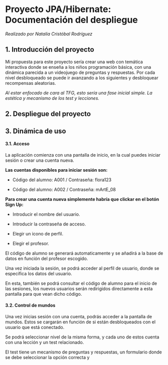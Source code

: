 # Proyecto JPA/Hibernate: Documentación del despliegue

*Realizado por Natalia Cristóbal Rodríguez*

## 1. Introducción del proyecto

Mi propuesta para este proyecto sería crear una web con temática interactiva donde se enseña a los niños programación básica, con una dinámica parecida a un videojuego de preguntas y respuestas. Por cada nivel desbloqueado se puede ir avanzando a los siguientes y desbloquear recompensas aleatorias.

*Al estar enfocado de cara al TFG, esto sería una fase inicial simple. La estética y mecanismo de los test y lecciones.*

## 2. Despliegue del proyecto


## 3. Dinámica de uso

#### 3.1. Acceso

La aplicación comienza con una pantalla de inicio, en la cual puedes iniciar sesión o crear una cuenta nueva.

**Las cuentas disponibles para iniciar sesión son:**
 
 - Código del alumno: A001 / Contraseña: flora123

 - Código del alumno: A002 / Contraseña: mArtE_08

**Para crear una cuenta nueva simplemente habría que clickar en el botón Sign Up:**
 
  - Introducir el nombre del usuario.

  - Introducir la contraseña de acceso.

   - Elegir un icono de perfil.

   - Elegir el profesor.

El código de alumno se generará automaticamente y se añadirá a la base de datos en función del profesor escogido.

Una vez iniciada la sesión, se podrá acceder al perfil de usuario, donde se especifica los datos del usuario. 

En esta, también se podrá consultar el código de alumno para el inicio de las sesiones, los nuevos usuarios serán redirigidos directamente a esta pantalla para que vean dicho código.

#### 3.2. Control de mundos

Una vez inicias sesión con una cuenta, podrás acceder a la pantalla de mundos. Estos se cargarán en función de si están desbloqueados con el usuario que está conectado.

Se podrá seleccionar nivel de la misma forma, y cada uno de estos cuenta con una lección y un test relacionado.

El test tiene un mecanismo de preguntas y respuestas, un formulario donde se debe seleccionar la opción correcta y 
